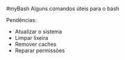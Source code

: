 #myBash
Alguns comandos úteis para o bash

Pendências:
- Atualizar o sistema
- Limpar lixeira
- Remover caches
- Reparar permissões